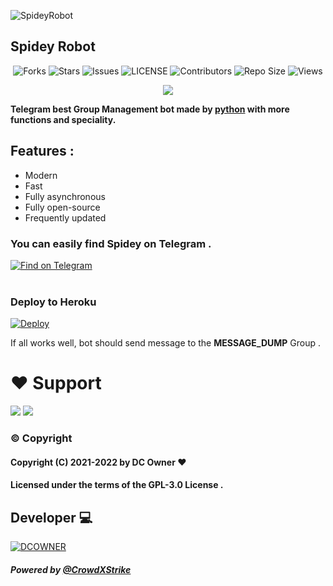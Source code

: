 ![SpideyRobot](https://telegra.ph/file/167c1367fbdccd3e99678.jpg) 

## Spidey Robot

<p align='center'>
  <img src="https://img.shields.io/github/forks/dcownerno1/SpideyRobot?style=flat-square" alt="Forks">
  <img src="https://img.shields.io/github/stars/dcownerno1/SpideyRobot?style=flat-square" alt="Stars">
  <img src="https://img.shields.io/github/issues/dcownerno1/SpideyRobot?style=flat-square" alt="Issues">
  <img src="https://img.shields.io/github/license/dcownerno1/SpideyRobot?style=flat-square" alt="LICENSE">
  <img src="https://img.shields.io/github/contributors/dcownerno1/SpideyRobot?style=flat-square" alt="Contributors">
  <img src="https://img.shields.io/github/repo-size/dcownerno1/SpideyRobot?style=flat-square" alt="Repo Size">
  <img src="https://hits.seeyoufarm.com/api/count/incr/badge.svg?url=https://github.com/dcownerno1/SpideyRobot&amp;title=Profile%20Views" alt="Views">
</p>

<p align="center">
  <a href="https://www.python.org">
    <img src="http://ForTheBadge.com/images/badges/made-with-python.svg">

  </a>
</p>


**Telegram best Group Management bot made by [python](https://python.org) with more functions and speciality.**

## **Features :**
- Modern
- Fast
- Fully asynchronous
- Fully open-source
- Frequently updated

### You can easily find Spidey on Telegram .

<p align='left'>
 <a href="https://telegram.dog/SpideyRobot"><img src="https://img.shields.io/badge/SpideyRobot-2CA5E0?style=for-the-badge&amp;logo=telegram&amp;logoColor=white" alt="Find on Telegram"></a></br></br>

</p>

### Deploy to Heroku
[![Deploy](https://www.herokucdn.com/deploy/button.svg)](https://heroku.com/deploy?template=https://github.com/dcownerno1/SpideyRobot)

If all works well, bot should send message to the **MESSAGE_DUMP** Group .

# ❤️ Support
<a href="https://t.me/PigasusUpdates"><img src="https://img.shields.io/badge/Join-Telegam%20Channel-red.svg?logo=Telegram"></a>
<a href="https://t.me/PigasusSupport"><img src="https://img.shields.io/badge/Join-Telegram%20Group-blue.svg?logo=telegram"></a>

### © Copyright 

#### Copyright (C) 2021-2022 by DC Owner ❤️️
#### Licensed under the terms of the GPL-3.0 License .

## Developer 💻 

[![DCOWNER](https://img.shields.io/badge/DC-OWNER-red?style=for-the-badge&logo=appveyor)](https://t.me/DreamerNo1) 

##### Powered by [@CrowdXStrike](https://telegram.dog/CrowdXStrike)


